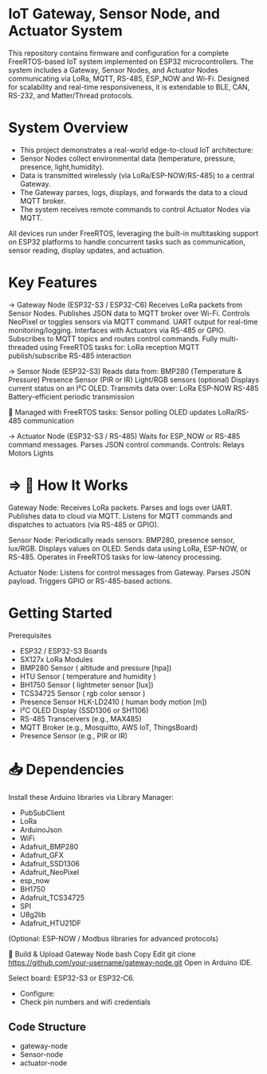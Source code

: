 #  IoT Gateway, Sensor Node, and Actuator System
This repository contains firmware and configuration for a complete FreeRTOS-based IoT system implemented on ESP32 microcontrollers. The system includes a Gateway, Sensor Nodes, and Actuator Nodes communicating via LoRa, MQTT, RS-485, ESP_NOW and Wi-Fi. Designed for scalability and real-time responsiveness, it is extendable to BLE, CAN, RS-232, and Matter/Thread protocols.

# System Overview
- This project demonstrates a real-world edge-to-cloud IoT architecture:
- Sensor Nodes collect environmental data (temperature, pressure, presence, light,humidity).
- Data is transmitted wirelessly (via LoRa/ESP-NOW/RS-485) to a central Gateway.
- The Gateway parses, logs, displays, and forwards the data to a cloud MQTT broker.
- The system receives remote commands to control Actuator Nodes via MQTT.

All devices run under FreeRTOS, leveraging the built-in multitasking support on ESP32 platforms to handle concurrent tasks such as communication, sensor reading, display updates, and actuation.

# Key Features
  ->  Gateway Node (ESP32-S3 / ESP32-C6)
      Receives LoRa packets from Sensor Nodes.
      Publishes JSON data to MQTT broker over Wi-Fi.
      Controls NeoPixel or toggles sensors via MQTT command.
      UART output for real-time monitoring/logging.
      Interfaces with Actuators via RS-485 or GPIO.
      Subscribes to MQTT topics and routes control commands.
      Fully multi-threaded using FreeRTOS tasks for:
      LoRa reception
      MQTT publish/subscribe
      RS-485 interaction

 ->  Sensor Node (ESP32-S3)
     Reads data from:
     BMP280 (Temperature & Pressure)
     Presence Sensor (PIR or IR)
     Light/RGB sensors (optional)
     Displays current status on an I²C OLED.
     Transmits data over:
     LoRa
     ESP-NOW
     RS-485
     Battery-efficient periodic transmission

🧠 Managed with FreeRTOS tasks:
Sensor polling
OLED updates
LoRa/RS-485 communication

->  Actuator Node (ESP32-S3 / RS-485)
    Waits for ESP_NOW or RS-485 command messages.
    Parses JSON control commands.
    Controls:
    Relays
    Motors
    Lights

# => 🧠 How It Works
Gateway Node:
Receives LoRa packets.
Parses and logs over UART.
Publishes data to cloud via MQTT.
Listens for MQTT commands and dispatches to actuators (via RS-485 or GPIO).

Sensor Node:
Periodically reads sensors: BMP280, presence sensor, lux/RGB.
Displays values on OLED.
Sends data using LoRa, ESP-NOW, or RS-485.
Operates in FreeRTOS tasks for low-latency processing.

Actuator Node:
Listens for control messages from Gateway.
Parses JSON payload.
Triggers GPIO or RS-485-based actions.

#  Getting Started
Prerequisites
- ESP32 / ESP32-S3 Boards
- SX127x LoRa Modules
- BMP280 Sensor ( altitude and pressure [hpa])
- HTU Sensor ( temperature and humidity )
- BH1750 Sensor ( lightmeter sensor [lux])
- TCS34725 Sensor ( rgb color sensor )
- Presence Sensor HLK-LD2410 ( human body motion [m])
- I²C OLED Display (SSD1306 or SH1106)
- RS-485 Transceivers (e.g., MAX485)
- MQTT Broker (e.g., Mosquitto, AWS IoT, ThingsBoard)
- Presence Sensor (e.g., PIR or IR)

# 📥 Dependencies
Install these Arduino libraries via Library Manager:
- PubSubClient
- LoRa
- ArduinoJson
- WiFi
- Adafruit_BMP280
- Adafruit_GFX
- Adafruit_SSD1306
- Adafruit_NeoPixel
- esp_now
- BH1750
- Adafruit_TCS34725
- SPI
- U8g2lib
- Adafruit_HTU21DF

(Optional: ESP-NOW / Modbus libraries for advanced protocols)

🚀 Build & Upload
Gateway Node
bash
Copy
Edit
git clone https://github.com/your-username/gateway-node.git
Open in Arduino IDE.

Select board: ESP32-S3 or ESP32-C6.
- Configure:
- Check pin numbers and wifi credentials

## Code Structure

- gateway-node
- Sensor-node
- actuator-node



